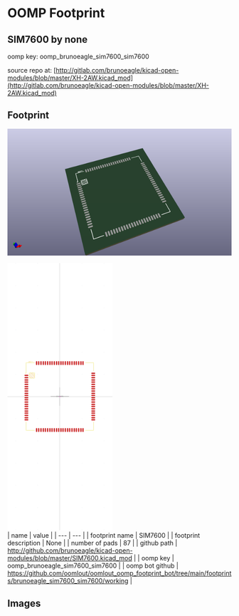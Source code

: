 # OOMP Footprint  
## SIM7600  by none  
  
oomp key: oomp_brunoeagle_sim7600_sim7600  
  
source repo at: [http://gitlab.com/brunoeagle/kicad-open-modules/blob/master/XH-2AW.kicad_mod](http://gitlab.com/brunoeagle/kicad-open-modules/blob/master/XH-2AW.kicad_mod)  
## Footprint  
  
[![working_kicad_pcb_3d.png](working_kicad_pcb_3d_600.png)](working_kicad_pcb_3d.png)  
  
[![working.png](working_600.png)](working.png)  
| name | value | 
| --- | --- | 
| footprint name | SIM7600 | 
| footprint description | None | 
| number of pads | 87 | 
| github path | http://github.com/brunoeagle/kicad-open-modules/blob/master/SIM7600.kicad_mod | 
| oomp key | oomp_brunoeagle_sim7600_sim7600 | 
| oomp bot github | https://github.com/oomlout/oomlout_oomp_footprint_bot/tree/main/footprints/brunoeagle_sim7600_sim7600/working | 
## Images  
